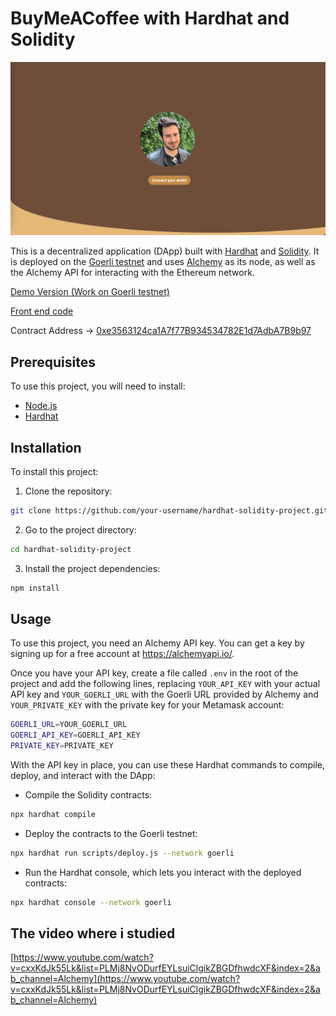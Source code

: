 # BuyMeACoffee with Hardhat and Solidity

![presentation](./image/buymeacoffee.png)

This is a decentralized application (DApp) built with [Hardhat](https://hardhat.org/) and [Solidity](https://solidity.readthedocs.io/). It is deployed on the [Goerli testnet](https://goerli.net/) and uses [Alchemy](https://alchemyapi.io/) as its node, as well as the Alchemy API for interacting with the Ethereum network.

[Demo Version (Work on Goerli testnet)](https://buymeacoffee-solidity-defi-tipping-app.chefleo.repl.co/)

[Front end code](https://replit.com/@chefleo/BuyMeACoffee-Solidity-DeFi-Tipping-app)

Contract Address -> [0xe3563124ca1A7f77B934534782E1d7AdbA7B9b97](https://goerli.etherscan.io/address/0xe3563124ca1a7f77b934534782e1d7adba7b9b97)

## Prerequisites

To use this project, you will need to install:

- [Node.js](https://nodejs.org/)
- [Hardhat](https://hardhat.org/install/)

## Installation

To install this project:

1. Clone the repository:

```bash
git clone https://github.com/your-username/hardhat-solidity-project.git
```

2. Go to the project directory:

```bash
cd hardhat-solidity-project
```

3. Install the project dependencies:

```bash
npm install
```

## Usage

To use this project, you need an Alchemy API key. You can get a key by signing up for a free account at https://alchemyapi.io/.

Once you have your API key, create a file called `.env` in the root of the project and add the following lines, replacing `YOUR_API_KEY` with your actual API key and `YOUR_GOERLI_URL` with the Goerli URL provided by Alchemy and `YOUR_PRIVATE_KEY` with the private key for your Metamask account:

```bash
GOERLI_URL=YOUR_GOERLI_URL
GOERLI_API_KEY=GOERLI_API_KEY
PRIVATE_KEY=PRIVATE_KEY
```

With the API key in place, you can use these Hardhat commands to compile, deploy, and interact with the DApp:

- Compile the Solidity contracts:

```bash
npx hardhat compile
```

- Deploy the contracts to the Goerli testnet:

```bash
npx hardhat run scripts/deploy.js --network goerli
```

- Run the Hardhat console, which lets you interact with the deployed contracts:

```bash
npx hardhat console --network goerli
```

## The video where i studied

[https://www.youtube.com/watch?v=cxxKdJk55Lk&list=PLMj8NvODurfEYLsuiClgikZBGDfhwdcXF&index=2&ab_channel=Alchemy](https://www.youtube.com/watch?v=cxxKdJk55Lk&list=PLMj8NvODurfEYLsuiClgikZBGDfhwdcXF&index=2&ab_channel=Alchemy)

